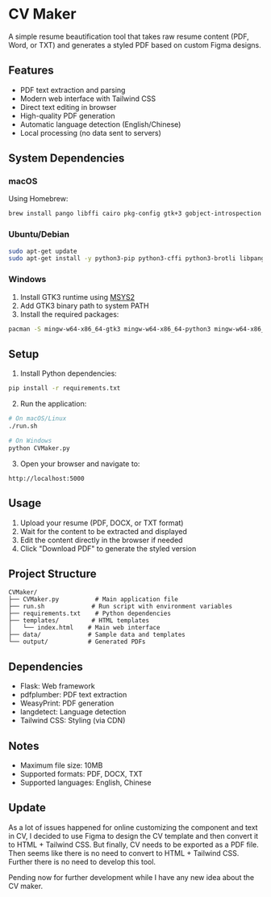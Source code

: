 # CV Maker

A simple resume beautification tool that takes raw resume content (PDF, Word, or TXT) and generates a styled PDF based on custom Figma designs.

## Features

- PDF text extraction and parsing
- Modern web interface with Tailwind CSS
- Direct text editing in browser
- High-quality PDF generation
- Automatic language detection (English/Chinese)
- Local processing (no data sent to servers)

## System Dependencies

### macOS
Using Homebrew:
```bash
brew install pango libffi cairo pkg-config gtk+3 gobject-introspection
```

### Ubuntu/Debian
```bash
sudo apt-get update
sudo apt-get install -y python3-pip python3-cffi python3-brotli libpango-1.0-0 libharfbuzz0b libpangoft2-1.0-0 libffi-dev
```

### Windows
1. Install GTK3 runtime using [MSYS2](https://www.msys2.org/)
2. Add GTK3 binary path to system PATH
3. Install the required packages:
```bash
pacman -S mingw-w64-x86_64-gtk3 mingw-w64-x86_64-python3 mingw-w64-x86_64-python3-pip mingw-w64-x86_64-python3-cffi
```

## Setup

1. Install Python dependencies:
```bash
pip install -r requirements.txt
```

2. Run the application:
```bash
# On macOS/Linux
./run.sh

# On Windows
python CVMaker.py
```

3. Open your browser and navigate to:
```
http://localhost:5000
```

## Usage

1. Upload your resume (PDF, DOCX, or TXT format)
2. Wait for the content to be extracted and displayed
3. Edit the content directly in the browser if needed
4. Click "Download PDF" to generate the styled version

## Project Structure

```
CVMaker/
├── CVMaker.py          # Main application file
├── run.sh             # Run script with environment variables
├── requirements.txt    # Python dependencies
├── templates/         # HTML templates
│   └── index.html    # Main web interface
├── data/             # Sample data and templates
└── output/           # Generated PDFs
```

## Dependencies

- Flask: Web framework
- pdfplumber: PDF text extraction
- WeasyPrint: PDF generation
- langdetect: Language detection
- Tailwind CSS: Styling (via CDN)

## Notes

- Maximum file size: 10MB
- Supported formats: PDF, DOCX, TXT
- Supported languages: English, Chinese 

## Update
As a lot of issues happened for online customizing the component and text in CV, I decided to use Figma to design the CV template and then convert it to HTML + Tailwind CSS. But finally, CV needs to be exported as a PDF file. Then seems like there is no need to convert to HTML + Tailwind CSS. Further there is no need to develop this tool. 

Pending now for further development while I have any new idea about the CV maker.